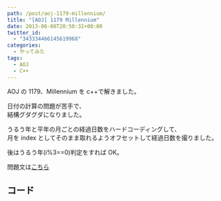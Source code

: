 ```yaml
---
path: /post/aoj-1179-millennium/
title: "[AOJ] 1179 Millennium"
date: 2013-06-08T20:50:32+00:00
twitter_id:
  - "343334466145619968"
categories:
  - やってみた
tags:
  - AOJ
  - C++
---
```


AOJ の 1179、Millennium を c++で解きました。

日付の計算の問題が苦手で、  
結構グダグダになりました。

うるう年と平年の月ごとの経過日数をハードコーディングして、  
月を index としてそのまま取れるようオフセットして経過日数を撮りました。

後はうるう年(i%3==0)判定をすれば OK。

問題文は[こちら](http://judge.u-aizu.ac.jp/onlinejudge/description.jsp?id=1179&lang=jp)

<!--more-->

## コード

<script src="https://gist.github.com/Leko/5734926.js"></script>
